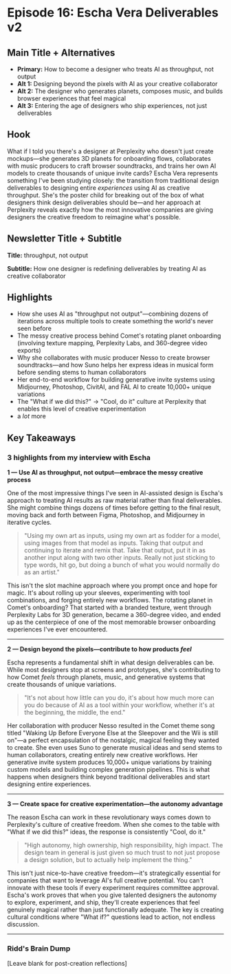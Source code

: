 # Episode 16: Escha Vera Deliverables v2

## Main Title + Alternatives

- **Primary:** How to become a designer who treats AI as throughput, not output
- **Alt 1:** Designing beyond the pixels with AI as your creative collaborator
- **Alt 2:** The designer who generates planets, composes music, and builds browser experiences that feel magical
- **Alt 3:** Entering the age of designers who ship experiences, not just deliverables

## Hook

What if I told you there's a designer at Perplexity who doesn't just create mockups—she generates 3D planets for onboarding flows, collaborates with music producers to craft browser soundtracks, and trains her own AI models to create thousands of unique invite cards? Escha Vera represents something I've been studying closely: the transition from traditional design deliverables to designing entire *experiences* using AI as creative throughput. She's the poster child for breaking out of the box of what designers think design deliverables should be—and her approach at Perplexity reveals exactly how the most innovative companies are giving designers the creative freedom to reimagine what's possible.

## Newsletter Title + Subtitle

**Title:** throughput, not output

**Subtitle:** How one designer is redefining deliverables by treating AI as creative collaborator

## Highlights

- How she uses AI as "throughput not output"—combining dozens of iterations across multiple tools to create something the world's never seen before
- The messy creative process behind Comet's rotating planet onboarding (involving texture mapping, Perplexity Labs, and 360-degree video exports)
- Why she collaborates with music producer Nesso to create browser soundtracks—and how Suno helps her express ideas in musical form before sending stems to human collaborators
- Her end-to-end workflow for building generative invite systems using Midjourney, Photoshop, CivitAI, and FAL AI to create 10,000+ unique variations
- The "What if we did this?" → "Cool, do it" culture at Perplexity that enables this level of creative experimentation
- a *lot* more

## Key Takeaways

### 3 highlights from my interview with Escha

**1 — Use AI as throughput, not output—embrace the messy creative process**

One of the most impressive things I've seen in AI-assisted design is Escha's approach to treating AI results as raw material rather than final deliverables. She might combine things dozens of times before getting to the final result, moving back and forth between Figma, Photoshop, and Midjourney in iterative cycles.

> "Using my own art as inputs, using my own art as fodder for a model, using images from that model as inputs. Taking that output and continuing to iterate and remix that. Take that output, put it in as another input along with two other inputs. Really not just sticking to type words, hit go, but doing a bunch of what you would normally do as an artist."

This isn't the slot machine approach where you prompt once and hope for magic. It's about rolling up your sleeves, experimenting with tool combinations, and forging entirely new workflows. The rotating planet in Comet's onboarding? That started with a branded texture, went through Perplexity Labs for 3D generation, became a 360-degree video, and ended up as the centerpiece of one of the most memorable browser onboarding experiences I've ever encountered.

---

**2 — Design beyond the pixels—contribute to how products *feel***

Escha represents a fundamental shift in what design deliverables can be. While most designers stop at screens and prototypes, she's contributing to how Comet *feels* through planets, music, and generative systems that create thousands of unique variations.

> "It's not about how little can you do, it's about how much more can you do because of AI as a tool within your workflow, whether it's at the beginning, the middle, the end."

Her collaboration with producer Nesso resulted in the Comet theme song titled "Waking Up Before Everyone Else at the Sleepover and the Wii is still on"—a perfect encapsulation of the nostalgic, magical feeling they wanted to create. She even uses Suno to generate musical ideas and send stems to human collaborators, creating entirely new creative workflows. Her generative invite system produces 10,000+ unique variations by training custom models and building complex generation pipelines. This is what happens when designers think beyond traditional deliverables and start designing entire experiences.

---

**3 — Create space for creative experimentation—the autonomy advantage**

The reason Escha can work in these revolutionary ways comes down to Perplexity's culture of creative freedom. When she comes to the table with "What if we did this?" ideas, the response is consistently "Cool, do it."

> "High autonomy, high ownership, high responsibility, high impact. The design team in general is just given so much trust to not just propose a design solution, but to actually help implement the thing."

This isn't just nice-to-have creative freedom—it's strategically essential for companies that want to leverage AI's full creative potential. You can't innovate with these tools if every experiment requires committee approval. Escha's work proves that when you give talented designers the autonomy to explore, experiment, and ship, they'll create experiences that feel genuinely magical rather than just functionally adequate. The key is creating cultural conditions where "What if?" questions lead to action, not endless discussion.

---

### Ridd's Brain Dump

[Leave blank for post-creation reflections]